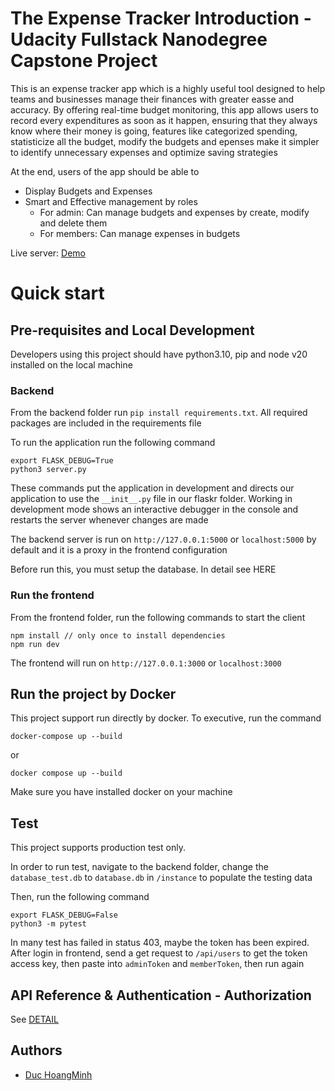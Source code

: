 # The Expense Tracker Introduction - Udacity Fullstack Nanodegree Capstone Project

This is an expense tracker app which is a highly useful tool designed to help teams and businesses manage their finances with greater easse
and accuracy. By offering real-time budget monitoring, this app allows users to record every expenditures as soon as it happen,
ensuring that they always know where their money is going, features like categorized spending, statisticize all the budget, modify the budgets and epenses make it simpler to identify unnecessary expenses and optimize saving strategies

At the end, users of the app should be able to

- Display Budgets and Expenses
- Smart and Effective management by roles
  - For admin: Can manage budgets and expenses by create, modify and delete them
  - For members: Can manage expenses in budgets

Live server: [Demo](http://34.203.76.94/)

# Quick start

## Pre-requisites and Local Development

Developers using this project should have python3.10, pip and node v20 installed on the local machine

### Backend

From the backend folder run `pip install requirements.txt`. All required packages are included in the requirements file

To run the application run the following command

```
export FLASK_DEBUG=True
python3 server.py
```

These commands put the application in development and directs our application to use the `__init__.py` file in our flaskr folder. Working in development mode shows an interactive debugger in the console and restarts the server whenever changes are made

The backend server is run on `http://127.0.0.1:5000` or `localhost:5000` by default and it is a proxy in the frontend configuration

Before run this, you must setup the database. In detail see HERE

### Run the frontend

From the frontend folder, run the following commands to start the client

```
npm install // only once to install dependencies
npm run dev
```
The frontend will run on  `http://127.0.0.1:3000` or `localhost:3000`

## Run the project by Docker

This project support run directly by docker. To executive, run the command

```
docker-compose up --build
```

or

```
docker compose up --build
```

Make sure you have installed docker on your machine

## Test

This project supports production test only.

In order to run test, navigate to the backend folder, change the `database_test.db` to `database.db` in `/instance` to populate the testing data

Then, run the following command

```
export FLASK_DEBUG=False
python3 -m pytest
```

In many test has failed in status 403, maybe the token has been expired. After login in frontend, send a get request to `/api/users` to get the token access key, then paste into `adminToken` and `memberToken`, then run again

## API Reference & Authentication - Authorization

See [DETAIL](https://github.com/itsnot-aduck/expense-tracker-fsnd-capstone/blob/main/backend/README.md#api-reference)

## Authors

- [Duc HoangMinh](https://github.com/itsnot-aduck)
